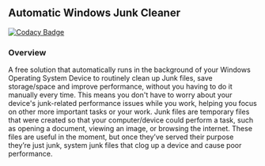 ## Automatic Windows Junk Cleaner

[![Codacy Badge](https://api.codacy.com/project/badge/Grade/9768a65e95194263a582bba70010f3d9)](https://app.codacy.com/gh/OSCA-Kampala-Chapter/Windows-Junk-Cleaner?utm_source=github.com&utm_medium=referral&utm_content=OSCA-Kampala-Chapter/Windows-Junk-Cleaner&utm_campaign=Badge_Grade_Settings)

### Overview
A free solution that automatically runs in the background of your Windows Operating System Device to routinely clean up Junk files, save storage/space and improve performance, without you having to do it manually every time. This means you don't have to worry about your device's junk-related performance issues while you work, helping you focus on other more important tasks or your work. Junk files are temporary files that were created so that your computer/device could perform a task, such as opening a document, viewing an image, or browsing the internet. These files are useful in the moment, but once they’ve served their purpose they’re just junk, system junk files that clog up a device and cause poor performance.
